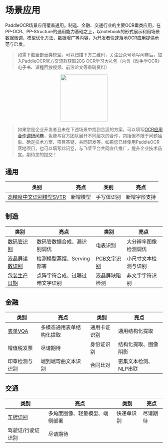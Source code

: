 # 场景应用

PaddleOCR场景应用覆盖通用，制造、金融、交通行业的主要OCR垂类应用，在PP-OCR、PP-Structure的通用能力基础之上，以notebook的形式展示利用场景数据微调、模型优化方法、数据增广等内容，为开发者快速落地OCR应用提供示范与启发。

> 如需下载全部垂类模型，可以扫描下方二维码，关注公众号填写问卷后，加入PaddleOCR官方交流群获取20G OCR学习大礼包（内含《动手学OCR》电子书、课程回放视频、前沿论文等重磅资料）

<div align="center">
<img src="https://ai-studio-static-online.cdn.bcebos.com/dd721099bd50478f9d5fb13d8dd00fad69c22d6848244fd3a1d3980d7fefc63e"  width = "150" height = "150" />
</div>


> 如果您是企业开发者且未在下述场景中找到合适的方案，可以填写[OCR应用合作调研问卷](https://paddle.wjx.cn/vj/QwF7GKw.aspx)，免费与官方团队展开不同层次的合作，包括但不限于问题抽象、确定技术方案、项目答疑、共同研发等。如果您已经使用PaddleOCR落地项目，也可以填写此问卷，与飞桨平台共同宣传推广，提升企业技术品宣。期待您的提交！

## 通用

| 类别                                              | 亮点     | 类别       | 亮点         |
| ------------------------------------------------- | -------- | ---------- | ------------ |
| [高精度中文识别模型SVTR](./高精度中文识别模型.md) | 新增模型 | 手写体识别 | 新增字形支持 |

## 制造

| 类别                                                         | 亮点                           | 类别                                        | 亮点                 |
| ------------------------------------------------------------ | ------------------------------ | ------------------------------------------- | -------------------- |
| [数码管识别](./光功率计数码管字符识别/光功率计数码管字符识别.md) | 数码管数据合成、漏识别调优     | 电表识别                                    | 大分辨率图像检测调优 |
| [液晶屏读数识别](./液晶屏读数识别.md)                        | 检测模型蒸馏、Serving部署      | [PCB文字识别](./PCB字符识别/PCB字符识别.md) | 小尺寸文本检测与识别 |
| [包装生产日期](./包装生产日期识别.md)                        | 点阵字符合成、过曝过暗文字识别 | 液晶屏缺陷检测                              | 非文字字符识别       |

## 金融

| 类别                           | 亮点                     | 类别         | 亮点                  |
| ------------------------------ | ------------------------ | ------------ | --------------------- |
| [表单VQA](./多模态表单识别.md) | 多模态通用表单结构化提取 | 通用卡证识别 | 通用结构化提取        |
| 增值税发票                     | 尽请期待                 | 身份证识别   | 结构化提取、图像阴影  |
| 印章检测与识别                 | 端到端弯曲文本识别       | 合同比对     | 密集文本检测、NLP串联 |

## 交通

| 类别                            | 亮点                           | 类别       | 亮点     |
| ------------------------------- | ------------------------------ | ---------- | -------- |
| [车牌识别](./轻量级车牌识别.md) | 多角度图像、轻量模型、端侧部署 | 快递单识别 | 尽请期待 |
| 驾驶证/行驶证识别               | 尽请期待                       |            |          |